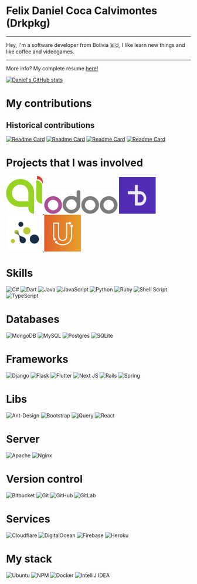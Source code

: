 <link rel="stylesheet" href="https://cdn.jsdelivr.net/gh/devicons/devicon@v2.12.0/devicon.min.css">

# Felix Daniel Coca Calvimontes (Drkpkg)

---

Hey, I'm a software developer from Bolivia 🇧🇴, I like learn new things and like coffee and videogames.

---

More info? My complete resume [here!](https://docs.google.com/document/d/165GVJKzdiyfHtffTyA29_LN2mrNM2pKTpYmqg_kvqW0/export?format=pdf)

[![Daniel's GitHub stats](https://github-readme-stats.vercel.app/api?username=drkpkg)](https://github.com/drkpkg/github-readme-stats)

# My contributions

## Historical contributions

[![Readme Card](https://github-readme-stats.vercel.app/api/pin/?username=drkpkg&repo=caesar-tax)](https://github.com/drkpkg/caesar-tax)
[![Readme Card](https://github-readme-stats.vercel.app/api/pin/?username=drkpkg&repo=spree_globalize)](https://github.com/drkpkg/spree_globalize)
[![Readme Card](https://github-readme-stats.vercel.app/api/pin/?username=drkpkg&repo=spree_multi_vendor)](https://github.com/drkpkg/spree_multi_vendor)
[![Readme Card](https://github-readme-stats.vercel.app/api/pin/?username=drkpkg&repo=numeric-analysis)](https://github.com/drkpkg/numeric-analysis)

# Projects that I was involved

<a href="https://www.muniquilicura.cl" target="blank">
  <img src="images/quilicura.png" alt="Quilicura" width="100"/>
</a>
<a href="#"><img src="images/odoo.png" alt="Quilicura" width="200"/></a>
<a href="https://midud.com/" target="blank"><img src="images/dud.JPG" alt="Dud" width="100"/></a>
<a href="https://www.sintesis.com.bo/" target="blank">
  <img src="images/sintesis.png" alt="Sintesis" width="100"/>
</a>
<a href="https://uorkcity.com/" target="blank">
  <img src="images/uorkcity.jpg" alt="Uorkcity" width="100"/>
</a>

# Skills

![C#](https://img.shields.io/badge/c%23-%23239120.svg?style=for-the-badge&logo=c-sharp&logoColor=white)
![Dart](https://img.shields.io/badge/dart-%230175C2.svg?style=for-the-badge&logo=dart&logoColor=white)
![Java](https://img.shields.io/badge/java-%23ED8B00.svg?style=for-the-badge&logo=java&logoColor=white)
![JavaScript](https://img.shields.io/badge/javascript-%23323330.svg?style=for-the-badge&logo=javascript&logoColor=%23F7DF1E)
![Python](https://img.shields.io/badge/python-3670A0?style=for-the-badge&logo=python&logoColor=ffdd54)
![Ruby](https://img.shields.io/badge/ruby-%23CC342D.svg?style=for-the-badge&logo=ruby&logoColor=white)
![Shell Script](https://img.shields.io/badge/shell_script-%23121011.svg?style=for-the-badge&logo=gnu-bash&logoColor=white)
![TypeScript](https://img.shields.io/badge/typescript-%23007ACC.svg?style=for-the-badge&logo=typescript&logoColor=white)

# Databases 

![MongoDB](https://img.shields.io/badge/MongoDB-%234ea94b.svg?style=for-the-badge&logo=mongodb&logoColor=white)
![MySQL](https://img.shields.io/badge/mysql-%2300f.svg?style=for-the-badge&logo=mysql&logoColor=white)
![Postgres](https://img.shields.io/badge/postgres-%23316192.svg?style=for-the-badge&logo=postgresql&logoColor=white)
![SQLite](https://img.shields.io/badge/sqlite-%2307405e.svg?style=for-the-badge&logo=sqlite&logoColor=white)

# Frameworks

![Django](https://img.shields.io/badge/django-%23092E20.svg?style=for-the-badge&logo=django&logoColor=white)
![Flask](https://img.shields.io/badge/flask-%23000.svg?style=for-the-badge&logo=flask&logoColor=white)
![Flutter](https://img.shields.io/badge/Flutter-%2302569B.svg?style=for-the-badge&logo=Flutter&logoColor=white)
![Next JS](https://img.shields.io/badge/Next-black?style=for-the-badge&logo=next.js&logoColor=white)
![Rails](https://img.shields.io/badge/rails-%23CC0000.svg?style=for-the-badge&logo=ruby-on-rails&logoColor=white)
![Spring](https://img.shields.io/badge/spring-%236DB33F.svg?style=for-the-badge&logo=spring&logoColor=white)

# Libs

![Ant-Design](https://img.shields.io/badge/-AntDesign-%230170FE?style=for-the-badge&logo=ant-design&logoColor=white)
![Bootstrap](https://img.shields.io/badge/bootstrap-%23563D7C.svg?style=for-the-badge&logo=bootstrap&logoColor=white)
![jQuery](https://img.shields.io/badge/jquery-%230769AD.svg?style=for-the-badge&logo=jquery&logoColor=white)
![React](https://img.shields.io/badge/react-%2320232a.svg?style=for-the-badge&logo=react&logoColor=%2361DAFB)

# Server

![Apache](https://img.shields.io/badge/apache-%23D42029.svg?style=for-the-badge&logo=apache&logoColor=white)
![Nginx](https://img.shields.io/badge/nginx-%23009639.svg?style=for-the-badge&logo=nginx&logoColor=white)

# Version control

![Bitbucket](https://img.shields.io/badge/bitbucket-%230047B3.svg?style=for-the-badge&logo=bitbucket&logoColor=white)
![Git](https://img.shields.io/badge/git-%23F05033.svg?style=for-the-badge&logo=git&logoColor=white)
![GitHub](https://img.shields.io/badge/github-%23121011.svg?style=for-the-badge&logo=github&logoColor=white)
![GitLab](https://img.shields.io/badge/gitlab-%23181717.svg?style=for-the-badge&logo=gitlab&logoColor=white)

# Services

![Cloudflare](https://img.shields.io/badge/Cloudflare-F38020?style=for-the-badge&logo=Cloudflare&logoColor=white)
![DigitalOcean](https://img.shields.io/badge/DigitalOcean-%230167ff.svg?style=for-the-badge&logo=digitalOcean&logoColor=white)
![Firebase](https://img.shields.io/badge/firebase-%23039BE5.svg?style=for-the-badge&logo=firebase)
![Heroku](https://img.shields.io/badge/heroku-%23430098.svg?style=for-the-badge&logo=heroku&logoColor=white)

# My stack

![Ubuntu](https://img.shields.io/badge/Ubuntu-E95420?style=for-the-badge&logo=ubuntu&logoColor=white)
![NPM](https://img.shields.io/badge/NPM-%23000000.svg?style=for-the-badge&logo=npm&logoColor=white)
![Docker](https://img.shields.io/badge/docker-%230db7ed.svg?style=for-the-badge&logo=docker&logoColor=white)
![IntelliJ IDEA](https://img.shields.io/badge/IntelliJIDEA-000000.svg?style=for-the-badge&logo=intellij-idea&logoColor=white)

